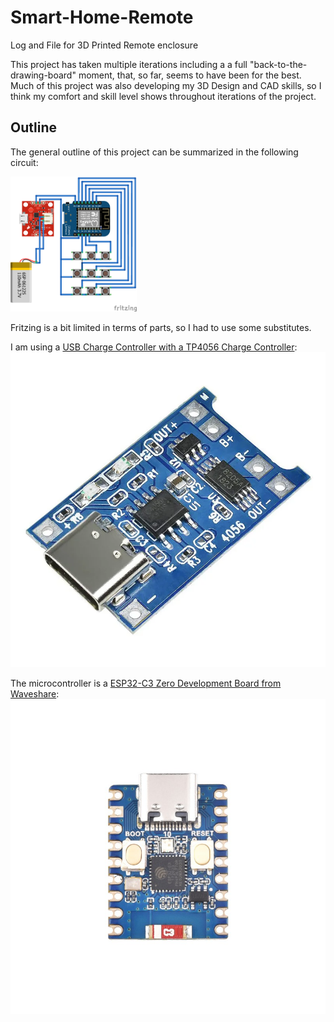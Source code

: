 # Smart-Home-Remote
Log and File for 3D Printed Remote enclosure


This project has taken multiple iterations including a a full "back-to-the-drawing-board" moment, that, so far, seems to have been for the best. Much of this project was also developing my 3D Design and CAD skills, so I think my comfort and skill level shows throughout iterations of the project.

## Outline

The general outline of this project can be summarized in the following circuit:

[comment]: <!--- ![General Circuit](https://github.com/LiamO-814/Smart-Home-Remote/blob/main/References/GeneralCircuit.png) -->


<img src="https://github.com/LiamO-814/Smart-Home-Remote/blob/main/References/GeneralCircuit.png" width="40%" height="40%">

[//]: # (Testing a Comment)

Fritzing is a bit limited in terms of parts, so I had to use some substitutes. 

I am using a [USB Charge Controller with a TP4056 Charge Controller](https://www.aliexpress.us/item/3256804241424963.html?spm=a2g0o.order_list.order_list_main.17.59e274ddH2cvsc&gatewayAdapt=glo2usa):
![Charge Controller](https://github.com/LiamO-814/Smart-Home-Remote/blob/main/References/TP4056%20USB-C%20Charger.png)

The microcontroller is a [ESP32-C3 Zero Development Board from Waveshare](https://www.waveshare.com/esp32-c3-zero.htm):
![uController](https://github.com/LiamO-814/Smart-Home-Remote/blob/main/References/ESP32%20C3.jpg)
 



